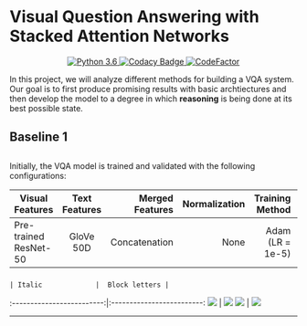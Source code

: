 # Visual Question Answering with Stacked Attention Networks

<div align="center">

<a href="https://www.python.org/downloads/release/python-360/"> <img src="https://img.shields.io/badge/python-3.6-blue.svg" alt="Python 3.6"/> </a>
<a href="https://www.codacy.com?utm_source=github.com&amp;utm_medium=referral&amp;utm_content=aligholami/Visual-Question-Answering-with-Stacked-Attention-Networks&amp;utm_campaign=Badge_Grade"> <img src="https://api.codacy.com/project/badge/Grade/62aaec49f9294a46a74c65dacf599a37" alt="Codacy Badge"/> </a>
<a href="https://www.codefactor.io/repository/github/aligholami/visual-question-answering-with-stacked-attention-networks"><img src="https://www.codefactor.io/repository/github/aligholami/visual-question-answering-with-stacked-attention-networks/badge" alt="CodeFactor" /></a>

</div>

In this project, we will analyze different methods for building a VQA system. Our goal is to first produce promising results with basic archtiectures and then develop the model to a degree in which **reasoning** is being done at its best possible state.

## Baseline 1

##
Initially, the VQA model is trained and validated with the following configurations:

| Visual Features | Text Features | Merged Features | Normalization | Training Method | Cls. Method | Epochs | 
| ------------- |:-------------:| -----:| -----:| -----:| -----:| -----:|
| Pre-trained ResNet-50 | GloVe 50D | Concatenation | None | Adam (LR = 1e-5) | Dense (8192 Hidden Units) | 6 |

###

    | Italic             |  Block letters |
:-------------------------:|:-------------------------:
![](https://github.com/aligholami/Visual-Question-Answering-with-Stacked-Attention-Networks/raw/master/experiments/B2/t_acc.PNG)  |  ![](https://github.com/aligholami/Visual-Question-Answering-with-Stacked-Attention-Networks/raw/master/experiments/B2/t_loss.PNG)
![](https://github.com/aligholami/Visual-Question-Answering-with-Stacked-Attention-Networks/raw/master/experiments/B2/v_acc.PNG)  |  ![](https://github.com/aligholami/Visual-Question-Answering-with-Stacked-Attention-Networks/raw/master/experiments/B2/v_loss.PNG)

---